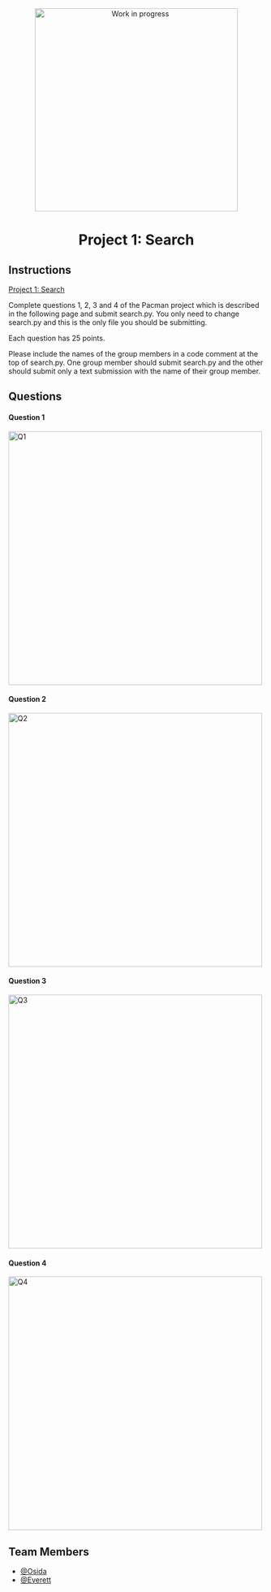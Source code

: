 <div align="center">
  <img width="400" alt="Work in progress" src="https://user-images.githubusercontent.com/51928654/194620578-542e19ba-15d5-405a-8e7d-b689358a70ff.png"/>
</div>

<h1 align="center" display="flex" justify-content="" align-items="center">
  Project 1: Search
</h1>


## Instructions
[Project 1: Search](http://ai.berkeley.edu/search.html)

Complete questions 1, 2, 3 and 4 of the Pacman project which is described in the following page and submit search.py.
You only need to change search.py and this is the only file you should be submitting.

Each question has 25 points.

Please include the names of the group members in a code comment at the top of search.py.
One group member should submit search.py and the other should submit only a text submission with the name of their group member.


## Questions

#### Question 1
<img width="500" alt="Q1" src="https://user-images.githubusercontent.com/51928654/194623423-b17ef90e-043a-44f9-acd1-fa1f912b3836.png"/>

#### Question 2
<img width="500" alt="Q2" src="https://user-images.githubusercontent.com/51928654/194623674-a7c643f4-d1be-4d02-9086-ff8b00ad7516.png">

#### Question 3
<img width="500" alt="Q3" src="https://user-images.githubusercontent.com/51928654/194623761-45b9eb50-2676-4d9c-a4ce-84d38961353b.png">

#### Question 4
<img width="500" alt="Q4" src="https://user-images.githubusercontent.com/51928654/194623880-cd42562a-3110-4e7b-b3f4-1ebe58949c45.png">


## Team Members
- [@Osida](https://github.com/Osida)
- [@Everett](https://github.com/Osida/cosc461_project1_search)
